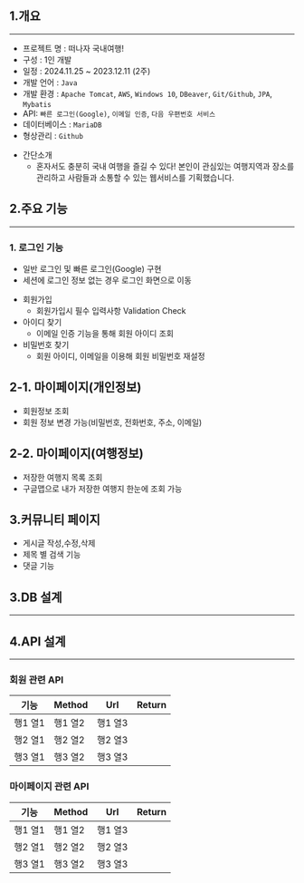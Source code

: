 ## 1.개요
***
* 프로젝트 명 : 떠나자 국내여행!
* 구성 : 1인 개발
* 일정 : 2024.11.25 ~ 2023.12.11 (2주) 
* 개발 언어 : `Java`
* 개발 환경 : `Apache Tomcat`, `AWS`, `Windows 10`, `DBeaver`, `Git/Github`, `JPA`, `Mybatis`
* API: `빠른 로그인(Google)`, `이메일 인증`, `다음 우편번호 서비스`
* 데이터베이스 : `MariaDB`
* 형상관리 : `Github`
+ 간단소개
  + 혼자서도 충분히 국내 여행을 즐길 수 있다! 본인이 관심있는 여행지역과 장소를 관리하고 사람들과 소통할 수 있는 웹서비스를 기획했습니다.

## 2.주요 기능
***
### 1. 로그인 기능
* 일반 로그인 및 빠른 로그인(Google) 구현
* 세션에 로그인 정보 없는 경우 로그인 화면으로 이동
+ 회원가입
  + 회원가입시 필수 입력사항 Validation Check
+ 아이디 찾기
  + 이메일 인증 기능을 통해 회원 아이디 조회
+ 비밀번호 찾기
  + 회원 아이디, 이메일을 이용해 회원 비밀번호 재설정
## 2-1. 마이페이지(개인정보)
* 회원정보 조회
* 회원 정보 변경 가능(비밀번호, 전화번호, 주소, 이메일)
## 2-2. 마이페이지(여행정보)
* 저장한 여행지 목록 조회
* 구글맵으로 내가 저장한 여행지 한눈에 조회 가능
## 3.커뮤니티 페이지
* 게시글 작성,수정,삭제
* 제목 별 검색 기능
* 댓글 기능

## 3.DB 설계
***

## 4.API 설계
***
### 회원 관련 API
| 기능 | Method | Url | Return |
| --- | --- | --- | --- |
| 행1 열1 | 행1 열2 | 행1 열3 |
| 행2 열1 | 행2 열2 | 행2 열3 |
| 행3 열1 | 행3 열2 | 행3 열3 |

### 마이페이지 관련 API
| 기능 | Method | Url | Return |
| --- | --- | --- | --- |
| 행1 열1 | 행1 열2 | 행1 열3 |
| 행2 열1 | 행2 열2 | 행2 열3 |
| 행3 열1 | 행3 열2 | 행3 열3 |
